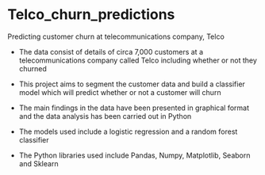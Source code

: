 # Telco_churn_predictions
Predicting customer churn at telecommunications company, Telco

- The data consist of details of circa 7,000 customers at a telecommunications company called Telco including whether or not they churned

- This project aims to segment the customer data and build a classifier model which will predict whether or not a customer will churn

- The main findings in the data have been presented in graphical format and the data analysis has been carried out in Python 

- The models used include a logistic regression and a random forest classifier

- The Python libraries used include Pandas, Numpy, Matplotlib, Seaborn and Sklearn

